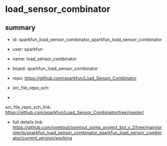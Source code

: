 # load_sensor_combinator
 
## summary 
* id: sparkfun_load_sensor_combinator_sparkfun_load_sensor_combinator
* user: sparkfun
* name: load_sensor_combinator
* board: sparkfun_load_sensor_combinator
* repo: https://github.com/sparkfun/Load_Sensor_Combinator



* src_file_repo_sch: 
*
 src_file_repo_sch_link: https://github.com/sparkfun/Load_Sensor_Combinator/tree/master/
* full details link: https://github.com/oomlout/oomlout_oomp_project_bot_v_2/tree/main/projects/sparkfun_load_sensor_combinator_sparkfun_load_sensor_combinator/current_version/working  






